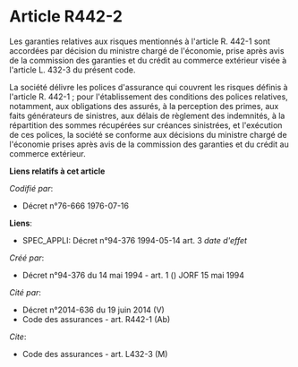 # Article R442-2

Les garanties relatives aux risques mentionnés à l'article R. 442-1 sont accordées par décision du ministre chargé de
l'économie, prise après avis de la commission des garanties et du crédit au commerce extérieur visée à l'article L. 432-3 du
présent code.

La société délivre les polices d'assurance qui couvrent les risques définis à l'article R. 442-1 ; pour l'établissement des
conditions des polices relatives, notamment, aux obligations des assurés, à la perception des primes, aux faits générateurs
de sinistres, aux délais de règlement des indemnités, à la répartition des sommes récupérées sur créances sinistrées, et
l'exécution de ces polices, la société se conforme aux décisions du ministre chargé de l'économie prises après avis de la
commission des garanties et du crédit au commerce extérieur.

**Liens relatifs à cet article**

_Codifié par_:

  - Décret n°76-666 1976-07-16

**Liens**:

  - SPEC_APPLI: Décret n°94-376 1994-05-14 art. 3 *date d'effet*

_Créé par_:

  - Décret n°94-376 du 14 mai 1994 - art. 1 () JORF 15 mai 1994

_Cité par_:

  - Décret n°2014-636 du 19 juin 2014 (V)
  - Code des assurances - art. R442-1 (Ab)

_Cite_:

  - Code des assurances - art. L432-3 (M)
